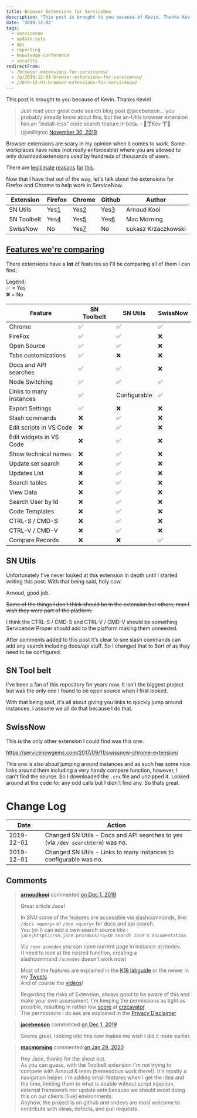 ```yaml
---
title: Browser Extensions for ServiceNow
description: "This post is brought to you because of Kevin. Thanks Kevin!\r\n\r\n> Just read your great code search blog post @jacebenson... you probably already know about th..."
date: '2019-12-02'
tags:
  - servicenow
  - update-sets
  - api
  - reporting
  - knowledge-conference
  - security
redirectFrom:
  - /browser-extensions-for-servicenow/
  - /p/2019-12-01-browser-extensions-for-servicenow/ 
  - /2019-12-01-browser-extensions-for-servicenow/
---
```


<!--StartFragment-->

This post is brought to you because of Kevin. Thanks Kevin!

> Just read your great code search blog post @jacebenson... you probably already know about this, but the an-Utils browser extension has an “install-less” code search feature in beta. - 🍹🍸Kev 🍸🍹 (@milligna) <a href="https://twitter.com/milligna/status/1200668500597055489?ref_src=twsrc%5Etfw">November 30, 2019</a>


Browser extensions are scary in my opinion when it comes to work. Some workplaces have rules (not really enforceable) where you are allowed to only download extensions used by hundreds of thousands of users.

There are [legitimate](https://www.kaspersky.com/blog/browser-extensions-security/20886/) [reasons](https://www.digitaltrends.com/news/popular-browser-extensions-are-selling-your-data/) [for](https://www.washingtonpost.com/technology/2019/07/18/i-found-your-data-its-sale/) [this](https://www.howtogeek.com/188346/why-browser-extensions-can-be-dangerous-and-how-to-protect-yourself/).

Now that I have that out of the way, let's talk about the extensions for Firefox and Chrome to help work in ServiceNow.

| Extension   | Firefox                                                                   | Chrome                                                                                                       | Github                                                 | Author              |
| ----------- | ------------------------------------------------------------------------- | ------------------------------------------------------------------------------------------------------------ | ------------------------------------------------------ | ------------------- |
| SN Utils    | Yes[1](https://addons.mozilla.org/en-US/firefox/addon/servicenow-utils2/) | Yes[2](https://chrome.google.com/webstore/detail/sn-utils-tools-for-servic/jgaodbdddndbaijmcljdbglhpdhnjobg) | Yes[3](https://github.com/arnoudkooi/ServiceNow-Utils) | Arnoud Kooi         |
| SN Toolbelt | Yes[4](https://addons.mozilla.org/en-US/firefox/addon/snow-tool-belt)     | Yes[5](https://chrome.google.com/webstore/detail/servicenow-tool-belt/jflcifhpkilfaomlnikfaaccmpidkmln)      | Yes[6](https://github.com/macmorning/snowtools-webext) | Mac Morning         |
| SwissNow    | No                                                                        | Yes[7](https://chrome.google.com/webstore/detail/swissnow-servicenow-toolb/jneeammdkdmlfgidcacmjmbijdmkdbjm) | No                                                     | Łukasz Krzaczkowski |

## [Features we're comparing](https://jace.pro/post/2019-11-30-browser-extensions-review/#features-were-comparing)

There extensions have a **lot** of features so I'll be comparing all of them I can find;

Legend;\
✅ = Yes\
❌ = No

| Feature                 | SN Toolbelt | SN Utils     | SwissNow |
| ----------------------- | ----------- | ------------ | -------- |
| Chrome                  | ✅           | ✅            | ✅        |
| FireFox                 | ✅           | ✅            | ❌        |
| Open Source             | ✅           | ✅            | ❌        |
| Tabs customizations     | ✅           | ❌            | ❌        |
| Docs and API searches   | ✅           | ✅            | ❌        |
| Node Switching          | ✅           | ✅            | ✅        |
| Links to many instances | ✅           | Configurable | ✅        |
| Export Settings         | ✅           | ❌            | ❌        |
| Slash commands          | ❌           | ✅            | ❌        |
| Edit scripts in VS Code | ❌           | ✅            | ❌        |
| Edit widgets in VS Code | ❌           | ✅            | ❌        |
| Show technical names    | ❌           | ✅            | ❌        |
| Update set search       | ❌           | ✅            | ❌        |
| Updates List            | ❌           | ✅            | ❌        |
| Search tables           | ❌           | ✅            | ❌        |
| View Data               | ❌           | ✅            | ❌        |
| Search User by Id       | ❌           | ✅            | ❌        |
| Code Templates          | ❌           | ✅            | ❌        |
| CTRL-S / CMD-S          | ❌           | ✅            | ❌        |
| CTRL-V / CMD-V          | ❌           | ✅            | ❌        |
| Compare Records         | ❌           | ❌            | ✅        |

## SN Utils

Unfortunately I've never looked at this extension in depth until I started writing this post. With that being said, holy cow.

Arnoud, good job.

~~Some of the things I don't think should be in the extension but others, man I wish they were part of the platform.~~

I think the CTRL-S / CMD-S and CTRL-V / CMD-V should be something Servicenow Proper should add to the platform making them unneeded.

After comments added to this post it's clear to see slash commands can add any search including docs/api stuff. So I changed that to Sort of as they need to be configured.

## SN Tool belt

I've been a fan of this repository for years now. It isn't the biggest project but was the only one I found to be open source when I first looked.

With that being said, it's all about giving you links to quickly jump around instances. I assume we all do that because I do that.

## SwissNow

This is the only other extension I could find was this one.

<https://servicenowgems.com/2017/09/11/swissnow-chrome-extension/>

This one is also about jumping around instances and as such has some nice links around them including a very handy compare function, however, I can't find the source. So I downloaded the `.crx` file and unzipped it. Looked around at the code for any odd calls but I didn't find any. So thats great.

# Change Log

| Date       | Action                                                                          |
| ---------- | ------------------------------------------------------------------------------- |
| 2019-12-01 | Changed SN Utils - Docs and API searches to yes (via `/dev searchterm`) was no. |
| 2019-12-01 | Changed SN Utils - Links to many instances to configurable was no.              |

<!--EndFragment-->

## Comments

> <!--StartFragment-->
>
> **[arnoudkooi](https://github.com/arnoudkooi)** commented [on Dec 1, 2019](https://github.com/jacebenson/jace.pro/issues/145#issuecomment-560152659)
>
> Great article Jace!
>
> In SNU some of the features are accessible via slashcommands, like:\
> `/docs <query>` or `/dev <query>` for docs and api search.\
> You (or I) can add a own search source like :\
> `jace;https://sn.jace.pro/docs/?q=$0 Search Jace's documentation`
>
> Via `/env acmedev` you can open current page in instance acmedev.\
> (I need to look at the nested function, creating a slashcommand `/acmedev` doesn't work now)
>
> Most of the features are explained in the [K19 labguide](https://developer.servicenow.com/app.do#!/event/knowledge19/CCW0844) or the newer in my [Tweets](https://twitter.com/sn_utils)\
> And of course the [videos](https://www.youtube.com/channel/UCtr-9_HAEAPmcDRQSyKNzxg)!
>
> Regarding the risks of Extension, always good to be aware of this and make your own assessment. I'm keeping the permissions as tight as possible, resulting in rather low [score](https://crxcavator.io/report/jgaodbdddndbaijmcljdbglhpdhnjobg/3.5.8.0/) at [crxcavator](https://crxcavator.io/).\
> The permissions I do ask are explained in the [Privacy Disclaimer](https://github.com/arnoudkooi/ServiceNow-Utils/blob/master/PRIVACY.md)
>
> <!--EndFragment-->



> <!--StartFragment-->
>
> **[jacebenson](https://github.com/jacebenson)** commented [on Dec 1, 2019](https://github.com/jacebenson/jace.pro/issues/145#issuecomment-560163606)
>
> Seems great, looking into this now makes me wish I did it more earlier.
>
> <!--EndFragment-->



> <!--StartFragment-->
>
> <!--StartFragment-->
>
> **[macmorning](https://github.com/macmorning)** commented [on Jan 29, 2020](https://github.com/jacebenson/jace.pro/issues/145#issuecomment-579850847)
>
> <!--EndFragment-->
>
> Hey Jace, thanks for the shout out.\
> As you can guess, with the Toolbelt extension I'm not trying to compete with Arnoud & team (tremendous work there!). It's mostly a navigation helper. I'm adding small features when I get the idea and the time, limiting them to what is doable without script injection, external framework nor update sets because we should avoid doing this on our clients \[live] environments.\
> Anyhow, the project is on github and sndevs are most welcome to contribute with ideas, defects, and pull requests.
>
> <!--EndFragment-->